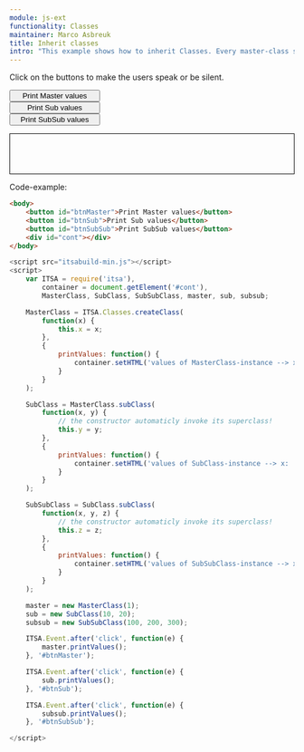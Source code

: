 ```yaml
---
module: js-ext
functionality: Classes
maintainer: Marco Asbreuk
title: Inherit classes
intro: "This example shows how to inherit Classes. Every master-class should be defined using </b>ITSA.Classes.createClass()</b>. From that point out, Classes can be inherited by using <b>subClass</b> of the parent-Class."
---
```


<style type="text/css">
    #btnMaster, #btnSub, #btnSubSub {
        display: block;
        min-width: 12em;
    }
    #cont {
        border: solid 1px #000;
        padding: 1em;
        min-width: 10em;
        min-height: 3em;
        display: block;
        margin-top: 1em;
    }
</style>

Click on the buttons to make the users speak or be silent.

<button id="btnMaster" class="pure-button pure-button-bordered">Print Master values</button>
<button id="btnSub" class="pure-button pure-button-bordered">Print Sub values</button>
<button id="btnSubSub" class="pure-button pure-button-bordered">Print SubSub values</button>

<div id="cont"></div>


<p class="spaced">Code-example:</p>

```html
<body>
    <button id="btnMaster">Print Master values</button>
    <button id="btnSub">Print Sub values</button>
    <button id="btnSubSub">Print SubSub values</button>
    <div id="cont"></div>
</body>
```

```js
<script src="itsabuild-min.js"></script>
<script>
    var ITSA = require('itsa'),
        container = document.getElement('#cont'),
        MasterClass, SubClass, SubSubClass, master, sub, subsub;

    MasterClass = ITSA.Classes.createClass(
        function(x) {
            this.x = x;
        },
        {
            printValues: function() {
                container.setHTML('values of MasterClass-instance --> x: '+this.x);
            }
        }
    );

    SubClass = MasterClass.subClass(
        function(x, y) {
            // the constructor automaticly invoke its superclass!
            this.y = y;
        },
        {
            printValues: function() {
                container.setHTML('values of SubClass-instance --> x: '+this.x+', y: '+this.y);
            }
        }
    );

    SubSubClass = SubClass.subClass(
        function(x, y, z) {
            // the constructor automaticly invoke its superclass!
            this.z = z;
        },
        {
            printValues: function() {
                container.setHTML('values of SubSubClass-instance --> x: '+this.x+', y: '+this.y+', z: '+this.z);
            }
        }
    );

    master = new MasterClass(1);
    sub = new SubClass(10, 20);
    subsub = new SubSubClass(100, 200, 300);

    ITSA.Event.after('click', function(e) {
        master.printValues();
    }, '#btnMaster');

    ITSA.Event.after('click', function(e) {
        sub.printValues();
    }, '#btnSub');

    ITSA.Event.after('click', function(e) {
        subsub.printValues();
    }, '#btnSubSub');

</script>
```

<script src="../../dist/itsabuild-min.js"></script>
<script>
    var ITSA = require('itsa'),
        container = document.getElement('#cont'),
        MasterClass, SubClass, SubSubClass, master, sub, subsub;

    MasterClass = ITSA.Classes.createClass(
        function(x) {
            this.x = x;
        },
        {
            printValues: function() {
                container.setHTML('values of MasterClass-instance --> x: '+this.x);
            }
        }
    );

    SubClass = MasterClass.subClass(
        function(x, y) {
            // the constructor automaticly invoke its superclass!
            this.y = y;
        },
        {
            printValues: function() {
                container.setHTML('values of SubClass-instance --> x: '+this.x+', y: '+this.y);
            }
        }
    );

    SubSubClass = SubClass.subClass(
        function(x, y, z) {
            // the constructor automaticly invoke its superclass!
            this.z = z;
        },
        {
            printValues: function() {
                container.setHTML('values of SubSubClass-instance --> x: '+this.x+', y: '+this.y+', z: '+this.z);
            }
        }
    );

    master = new MasterClass(1);
    sub = new SubClass(10, 20);
    subsub = new SubSubClass(100, 200, 300);

    ITSA.Event.after('click', function(e) {
        master.printValues();
    }, '#btnMaster');

    ITSA.Event.after('click', function(e) {
        sub.printValues();
    }, '#btnSub');

    ITSA.Event.after('click', function(e) {
        subsub.printValues();
    }, '#btnSubSub');

</script>